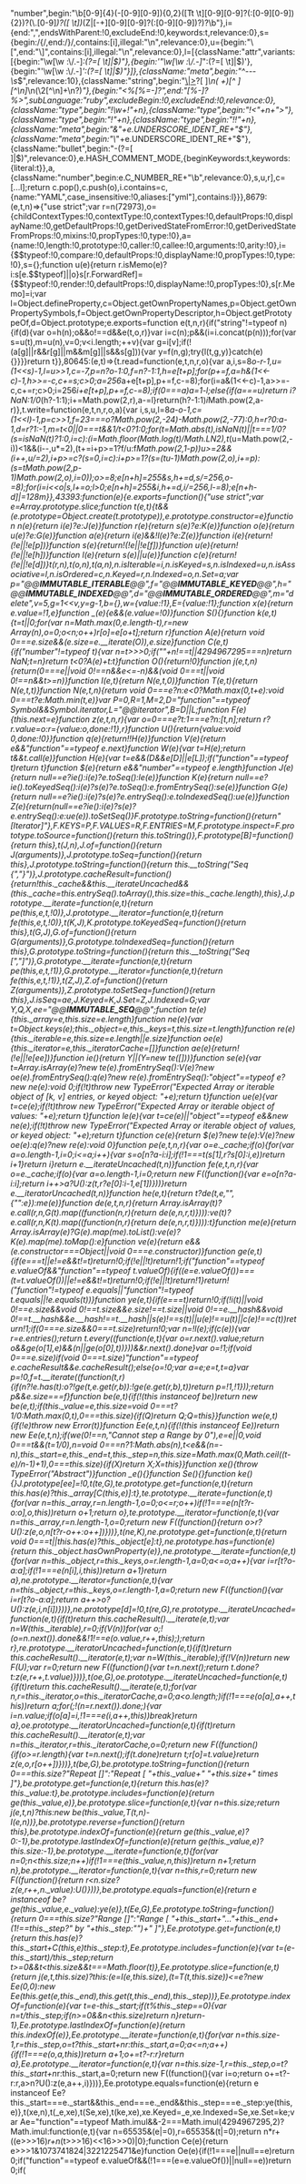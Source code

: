 "number",begin:"\\b[0-9]{4}(-[0-9][0-9]){0,2}([Tt \\t][0-9][0-9]?(:[0-9][0-9]){2})?(\\.[0-9]*)?([ \\t])*(Z|[-+][0-9][0-9]?(:[0-9][0-9])?)?\\b"},i={end:",",endsWithParent:!0,excludeEnd:!0,keywords:t,relevance:0},s={begin:/\{/,end:/\}/,contains:[i],illegal:"\\n",relevance:0},u={begin:"\\[",end:"\\]",contains:[i],illegal:"\\n",relevance:0},l=[{className:"attr",variants:[{begin:"\\w[\\w :\\/.-]*:(?=[ \t]|$)"},{begin:'"\\w[\\w :\\/.-]*":(?=[ \t]|$)'},{begin:"'\\w[\\w :\\/.-]*':(?=[ \t]|$)"}]},{className:"meta",begin:"^---\\s*$",relevance:10},{className:"string",begin:"[\\|>]([1-9]?[+-])?[ ]*\\n( +)[^ ][^\\n]*\\n(\\2[^\\n]+\\n?)*"},{begin:"<%[%=-]?",end:"[%-]?%>",subLanguage:"ruby",excludeBegin:!0,excludeEnd:!0,relevance:0},{className:"type",begin:"!\\w+!"+n},{className:"type",begin:"!<"+n+">"},{className:"type",begin:"!"+n},{className:"type",begin:"!!"+n},{className:"meta",begin:"&"+e.UNDERSCORE_IDENT_RE+"$"},{className:"meta",begin:"\\*"+e.UNDERSCORE_IDENT_RE+"$"},{className:"bullet",begin:"-(?=[ ]|$)",relevance:0},e.HASH_COMMENT_MODE,{beginKeywords:t,keywords:{literal:t}},a,{className:"number",begin:e.C_NUMBER_RE+"\\b",relevance:0},s,u,r],c=[...l];return c.pop(),c.push(o),i.contains=c,{name:"YAML",case_insensitive:!0,aliases:["yml"],contains:l}}},8679:(e,t,n)=>{"use strict";var r=n(72973),o={childContextTypes:!0,contextType:!0,contextTypes:!0,defaultProps:!0,displayName:!0,getDefaultProps:!0,getDerivedStateFromError:!0,getDerivedStateFromProps:!0,mixins:!0,propTypes:!0,type:!0},a={name:!0,length:!0,prototype:!0,caller:!0,callee:!0,arguments:!0,arity:!0},i={$$typeof:!0,compare:!0,defaultProps:!0,displayName:!0,propTypes:!0,type:!0},s={};function u(e){return r.isMemo(e)?i:s[e.$$typeof]||o}s[r.ForwardRef]={$$typeof:!0,render:!0,defaultProps:!0,displayName:!0,propTypes:!0},s[r.Memo]=i;var l=Object.defineProperty,c=Object.getOwnPropertyNames,p=Object.getOwnPropertySymbols,f=Object.getOwnPropertyDescriptor,h=Object.getPrototypeOf,d=Object.prototype;e.exports=function e(t,n,r){if("string"!=typeof n){if(d){var o=h(n);o&&o!==d&&e(t,o,r)}var i=c(n);p&&(i=i.concat(p(n)));for(var s=u(t),m=u(n),v=0;v<i.length;++v){var g=i[v];if(!(a[g]||r&&r[g]||m&&m[g]||s&&s[g])){var y=f(n,g);try{l(t,g,y)}catch(e){}}}}return t}},80645:(e,t)=>{t.read=function(e,t,n,r,o){var a,i,s=8*o-r-1,u=(1<<s)-1,l=u>>1,c=-7,p=n?o-1:0,f=n?-1:1,h=e[t+p];for(p+=f,a=h&(1<<-c)-1,h>>=-c,c+=s;c>0;a=256*a+e[t+p],p+=f,c-=8);for(i=a&(1<<-c)-1,a>>=-c,c+=r;c>0;i=256*i+e[t+p],p+=f,c-=8);if(0===a)a=1-l;else{if(a===u)return i?NaN:1/0*(h?-1:1);i+=Math.pow(2,r),a-=l}return(h?-1:1)*i*Math.pow(2,a-r)},t.write=function(e,t,n,r,o,a){var i,s,u,l=8*a-o-1,c=(1<<l)-1,p=c>>1,f=23===o?Math.pow(2,-24)-Math.pow(2,-77):0,h=r?0:a-1,d=r?1:-1,m=t<0||0===t&&1/t<0?1:0;for(t=Math.abs(t),isNaN(t)||t===1/0?(s=isNaN(t)?1:0,i=c):(i=Math.floor(Math.log(t)/Math.LN2),t*(u=Math.pow(2,-i))<1&&(i--,u*=2),(t+=i+p>=1?f/u:f*Math.pow(2,1-p))*u>=2&&(i++,u/=2),i+p>=c?(s=0,i=c):i+p>=1?(s=(t*u-1)*Math.pow(2,o),i+=p):(s=t*Math.pow(2,p-1)*Math.pow(2,o),i=0));o>=8;e[n+h]=255&s,h+=d,s/=256,o-=8);for(i=i<<o|s,l+=o;l>0;e[n+h]=255&i,h+=d,i/=256,l-=8);e[n+h-d]|=128*m}},43393:function(e){e.exports=function(){"use strict";var e=Array.prototype.slice;function t(e,t){t&&(e.prototype=Object.create(t.prototype)),e.prototype.constructor=e}function n(e){return i(e)?e:J(e)}function r(e){return s(e)?e:K(e)}function o(e){return u(e)?e:G(e)}function a(e){return i(e)&&!l(e)?e:Z(e)}function i(e){return!(!e||!e[p])}function s(e){return!(!e||!e[f])}function u(e){return!(!e||!e[h])}function l(e){return s(e)||u(e)}function c(e){return!(!e||!e[d])}t(r,n),t(o,n),t(a,n),n.isIterable=i,n.isKeyed=s,n.isIndexed=u,n.isAssociative=l,n.isOrdered=c,n.Keyed=r,n.Indexed=o,n.Set=a;var p="@@__IMMUTABLE_ITERABLE__@@",f="@@__IMMUTABLE_KEYED__@@",h="@@__IMMUTABLE_INDEXED__@@",d="@@__IMMUTABLE_ORDERED__@@",m="delete",v=5,g=1<<v,y=g-1,b={},w={value:!1},E={value:!1};function x(e){return e.value=!1,e}function _(e){e&&(e.value=!0)}function S(){}function k(e,t){t=t||0;for(var n=Math.max(0,e.length-t),r=new Array(n),o=0;o<n;o++)r[o]=e[o+t];return r}function A(e){return void 0===e.size&&(e.size=e.__iterate(O)),e.size}function C(e,t){if("number"!=typeof t){var n=t>>>0;if(""+n!==t||4294967295===n)return NaN;t=n}return t<0?A(e)+t:t}function O(){return!0}function j(e,t,n){return(0===e||void 0!==n&&e<=-n)&&(void 0===t||void 0!==n&&t>=n)}function I(e,t){return N(e,t,0)}function T(e,t){return N(e,t,t)}function N(e,t,n){return void 0===e?n:e<0?Math.max(0,t+e):void 0===t?e:Math.min(t,e)}var P=0,R=1,M=2,D="function"==typeof Symbol&&Symbol.iterator,L="@@iterator",B=D||L;function F(e){this.next=e}function z(e,t,n,r){var o=0===e?t:1===e?n:[t,n];return r?r.value=o:r={value:o,done:!1},r}function U(){return{value:void 0,done:!0}}function q(e){return!!H(e)}function V(e){return e&&"function"==typeof e.next}function W(e){var t=H(e);return t&&t.call(e)}function H(e){var t=e&&(D&&e[D]||e[L]);if("function"==typeof t)return t}function $(e){return e&&"number"==typeof e.length}function J(e){return null==e?ie():i(e)?e.toSeq():le(e)}function K(e){return null==e?ie().toKeyedSeq():i(e)?s(e)?e.toSeq():e.fromEntrySeq():se(e)}function G(e){return null==e?ie():i(e)?s(e)?e.entrySeq():e.toIndexedSeq():ue(e)}function Z(e){return(null==e?ie():i(e)?s(e)?e.entrySeq():e:ue(e)).toSetSeq()}F.prototype.toString=function(){return"[Iterator]"},F.KEYS=P,F.VALUES=R,F.ENTRIES=M,F.prototype.inspect=F.prototype.toSource=function(){return this.toString()},F.prototype[B]=function(){return this},t(J,n),J.of=function(){return J(arguments)},J.prototype.toSeq=function(){return this},J.prototype.toString=function(){return this.__toString("Seq {","}")},J.prototype.cacheResult=function(){return!this._cache&&this.__iterateUncached&&(this._cache=this.entrySeq().toArray(),this.size=this._cache.length),this},J.prototype.__iterate=function(e,t){return pe(this,e,t,!0)},J.prototype.__iterator=function(e,t){return fe(this,e,t,!0)},t(K,J),K.prototype.toKeyedSeq=function(){return this},t(G,J),G.of=function(){return G(arguments)},G.prototype.toIndexedSeq=function(){return this},G.prototype.toString=function(){return this.__toString("Seq [","]")},G.prototype.__iterate=function(e,t){return pe(this,e,t,!1)},G.prototype.__iterator=function(e,t){return fe(this,e,t,!1)},t(Z,J),Z.of=function(){return Z(arguments)},Z.prototype.toSetSeq=function(){return this},J.isSeq=ae,J.Keyed=K,J.Set=Z,J.Indexed=G;var Y,Q,X,ee="@@__IMMUTABLE_SEQ__@@";function te(e){this._array=e,this.size=e.length}function ne(e){var t=Object.keys(e);this._object=e,this._keys=t,this.size=t.length}function re(e){this._iterable=e,this.size=e.length||e.size}function oe(e){this._iterator=e,this._iteratorCache=[]}function ae(e){return!(!e||!e[ee])}function ie(){return Y||(Y=new te([]))}function se(e){var t=Array.isArray(e)?new te(e).fromEntrySeq():V(e)?new oe(e).fromEntrySeq():q(e)?new re(e).fromEntrySeq():"object"==typeof e?new ne(e):void 0;if(!t)throw new TypeError("Expected Array or iterable object of [k, v] entries, or keyed object: "+e);return t}function ue(e){var t=ce(e);if(!t)throw new TypeError("Expected Array or iterable object of values: "+e);return t}function le(e){var t=ce(e)||"object"==typeof e&&new ne(e);if(!t)throw new TypeError("Expected Array or iterable object of values, or keyed object: "+e);return t}function ce(e){return $(e)?new te(e):V(e)?new oe(e):q(e)?new re(e):void 0}function pe(e,t,n,r){var o=e._cache;if(o){for(var a=o.length-1,i=0;i<=a;i++){var s=o[n?a-i:i];if(!1===t(s[1],r?s[0]:i,e))return i+1}return i}return e.__iterateUncached(t,n)}function fe(e,t,n,r){var o=e._cache;if(o){var a=o.length-1,i=0;return new F((function(){var e=o[n?a-i:i];return i++>a?U():z(t,r?e[0]:i-1,e[1])}))}return e.__iteratorUncached(t,n)}function he(e,t){return t?de(t,e,"",{"":e}):me(e)}function de(e,t,n,r){return Array.isArray(t)?e.call(r,n,G(t).map((function(n,r){return de(e,n,r,t)}))):ve(t)?e.call(r,n,K(t).map((function(n,r){return de(e,n,r,t)}))):t}function me(e){return Array.isArray(e)?G(e).map(me).toList():ve(e)?K(e).map(me).toMap():e}function ve(e){return e&&(e.constructor===Object||void 0===e.constructor)}function ge(e,t){if(e===t||e!=e&&t!=t)return!0;if(!e||!t)return!1;if("function"==typeof e.valueOf&&"function"==typeof t.valueOf){if((e=e.valueOf())===(t=t.valueOf())||e!=e&&t!=t)return!0;if(!e||!t)return!1}return!("function"!=typeof e.equals||"function"!=typeof t.equals||!e.equals(t))}function ye(e,t){if(e===t)return!0;if(!i(t)||void 0!==e.size&&void 0!==t.size&&e.size!==t.size||void 0!==e.__hash&&void 0!==t.__hash&&e.__hash!==t.__hash||s(e)!==s(t)||u(e)!==u(t)||c(e)!==c(t))return!1;if(0===e.size&&0===t.size)return!0;var n=!l(e);if(c(e)){var r=e.entries();return t.every((function(e,t){var o=r.next().value;return o&&ge(o[1],e)&&(n||ge(o[0],t))}))&&r.next().done}var o=!1;if(void 0===e.size)if(void 0===t.size)"function"==typeof e.cacheResult&&e.cacheResult();else{o=!0;var a=e;e=t,t=a}var p=!0,f=t.__iterate((function(t,r){if(n?!e.has(t):o?!ge(t,e.get(r,b)):!ge(e.get(r,b),t))return p=!1,!1}));return p&&e.size===f}function be(e,t){if(!(this instanceof be))return new be(e,t);if(this._value=e,this.size=void 0===t?1/0:Math.max(0,t),0===this.size){if(Q)return Q;Q=this}}function we(e,t){if(!e)throw new Error(t)}function Ee(e,t,n){if(!(this instanceof Ee))return new Ee(e,t,n);if(we(0!==n,"Cannot step a Range by 0"),e=e||0,void 0===t&&(t=1/0),n=void 0===n?1:Math.abs(n),t<e&&(n=-n),this._start=e,this._end=t,this._step=n,this.size=Math.max(0,Math.ceil((t-e)/n-1)+1),0===this.size){if(X)return X;X=this}}function xe(){throw TypeError("Abstract")}function _e(){}function Se(){}function ke(){}J.prototype[ee]=!0,t(te,G),te.prototype.get=function(e,t){return this.has(e)?this._array[C(this,e)]:t},te.prototype.__iterate=function(e,t){for(var n=this._array,r=n.length-1,o=0;o<=r;o++)if(!1===e(n[t?r-o:o],o,this))return o+1;return o},te.prototype.__iterator=function(e,t){var n=this._array,r=n.length-1,o=0;return new F((function(){return o>r?U():z(e,o,n[t?r-o++:o++])}))},t(ne,K),ne.prototype.get=function(e,t){return void 0===t||this.has(e)?this._object[e]:t},ne.prototype.has=function(e){return this._object.hasOwnProperty(e)},ne.prototype.__iterate=function(e,t){for(var n=this._object,r=this._keys,o=r.length-1,a=0;a<=o;a++){var i=r[t?o-a:a];if(!1===e(n[i],i,this))return a+1}return a},ne.prototype.__iterator=function(e,t){var n=this._object,r=this._keys,o=r.length-1,a=0;return new F((function(){var i=r[t?o-a:a];return a++>o?U():z(e,i,n[i])}))},ne.prototype[d]=!0,t(re,G),re.prototype.__iterateUncached=function(e,t){if(t)return this.cacheResult().__iterate(e,t);var n=W(this._iterable),r=0;if(V(n))for(var o;!(o=n.next()).done&&!1!==e(o.value,r++,this););return r},re.prototype.__iteratorUncached=function(e,t){if(t)return this.cacheResult().__iterator(e,t);var n=W(this._iterable);if(!V(n))return new F(U);var r=0;return new F((function(){var t=n.next();return t.done?t:z(e,r++,t.value)}))},t(oe,G),oe.prototype.__iterateUncached=function(e,t){if(t)return this.cacheResult().__iterate(e,t);for(var n,r=this._iterator,o=this._iteratorCache,a=0;a<o.length;)if(!1===e(o[a],a++,this))return a;for(;!(n=r.next()).done;){var i=n.value;if(o[a]=i,!1===e(i,a++,this))break}return a},oe.prototype.__iteratorUncached=function(e,t){if(t)return this.cacheResult().__iterator(e,t);var n=this._iterator,r=this._iteratorCache,o=0;return new F((function(){if(o>=r.length){var t=n.next();if(t.done)return t;r[o]=t.value}return z(e,o,r[o++])}))},t(be,G),be.prototype.toString=function(){return 0===this.size?"Repeat []":"Repeat [ "+this._value+" "+this.size+" times ]"},be.prototype.get=function(e,t){return this.has(e)?this._value:t},be.prototype.includes=function(e){return ge(this._value,e)},be.prototype.slice=function(e,t){var n=this.size;return j(e,t,n)?this:new be(this._value,T(t,n)-I(e,n))},be.prototype.reverse=function(){return this},be.prototype.indexOf=function(e){return ge(this._value,e)?0:-1},be.prototype.lastIndexOf=function(e){return ge(this._value,e)?this.size:-1},be.prototype.__iterate=function(e,t){for(var n=0;n<this.size;n++)if(!1===e(this._value,n,this))return n+1;return n},be.prototype.__iterator=function(e,t){var n=this,r=0;return new F((function(){return r<n.size?z(e,r++,n._value):U()}))},be.prototype.equals=function(e){return e instanceof be?ge(this._value,e._value):ye(e)},t(Ee,G),Ee.prototype.toString=function(){return 0===this.size?"Range []":"Range [ "+this._start+"..."+this._end+(1!==this._step?" by "+this._step:"")+" ]"},Ee.prototype.get=function(e,t){return this.has(e)?this._start+C(this,e)*this._step:t},Ee.prototype.includes=function(e){var t=(e-this._start)/this._step;return t>=0&&t<this.size&&t===Math.floor(t)},Ee.prototype.slice=function(e,t){return j(e,t,this.size)?this:(e=I(e,this.size),(t=T(t,this.size))<=e?new Ee(0,0):new Ee(this.get(e,this._end),this.get(t,this._end),this._step))},Ee.prototype.indexOf=function(e){var t=e-this._start;if(t%this._step==0){var n=t/this._step;if(n>=0&&n<this.size)return n}return-1},Ee.prototype.lastIndexOf=function(e){return this.indexOf(e)},Ee.prototype.__iterate=function(e,t){for(var n=this.size-1,r=this._step,o=t?this._start+n*r:this._start,a=0;a<=n;a++){if(!1===e(o,a,this))return a+1;o+=t?-r:r}return a},Ee.prototype.__iterator=function(e,t){var n=this.size-1,r=this._step,o=t?this._start+n*r:this._start,a=0;return new F((function(){var i=o;return o+=t?-r:r,a>n?U():z(e,a++,i)}))},Ee.prototype.equals=function(e){return e instanceof Ee?this._start===e._start&&this._end===e._end&&this._step===e._step:ye(this,e)},t(xe,n),t(_e,xe),t(Se,xe),t(ke,xe),xe.Keyed=_e,xe.Indexed=Se,xe.Set=ke;var Ae="function"==typeof Math.imul&&-2===Math.imul(4294967295,2)?Math.imul:function(e,t){var n=65535&(e|=0),r=65535&(t|=0);return n*r+((e>>>16)*r+n*(t>>>16)<<16>>>0)|0};function Ce(e){return e>>>1&1073741824|3221225471&e}function Oe(e){if(!1===e||null==e)return 0;if("function"==typeof e.valueOf&&(!1===(e=e.valueOf())||null==e))return 0;if(